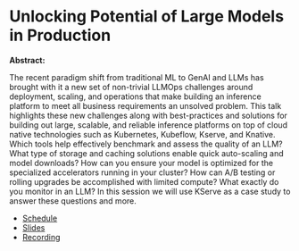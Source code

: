 # Unlocking Potential of Large Models in Production

**Abstract:**

The recent paradigm shift from traditional ML to GenAI and LLMs has brought with it a new set of non-trivial LLMOps challenges around deployment, scaling, and operations that make building an inference platform to meet all business requirements an unsolved problem. This talk highlights these new challenges along with best-practices and solutions for building out large, scalable, and reliable inference platforms on top of cloud native technologies such as Kubernetes, Kubeflow, Kserve, and Knative. Which tools help effectively benchmark and assess the quality of an LLM? What type of storage and caching solutions enable quick auto-scaling and model downloads? How can you ensure your model is optimized for the specialized accelerators running in your cluster? How can A/B testing or rolling upgrades be accomplished with limited compute? What exactly do you monitor in an LLM? In this session we will use KServe as a case study to answer these questions and more. 

* [Schedule](https://sched.co/1i7ns)
* [Slides](https://docs.google.com/presentation/d/1995mUQTU2lbmQaZNhHoq78OzJ_PA30dJ/edit?usp=sharing&ouid=114396299228948489624&rtpof=true&sd=true)
* [Recording](https://youtu.be/-xEpzaIvor4?si=ALfvXfj-_gll21N3)
